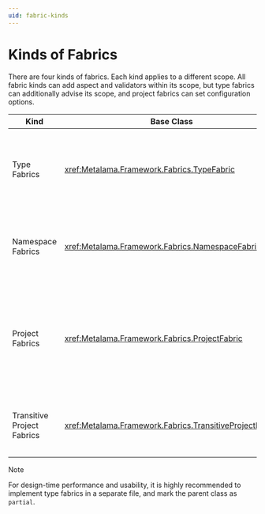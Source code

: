 ```yaml
---
uid: fabric-kinds
---
```


# Kinds of Fabrics

There are four kinds of fabrics. Each kind applies to a different scope. All fabric kinds can add aspect and validators within its scope, but type fabrics can additionally advise its scope, and project fabrics can set configuration options.

| Kind | Base Class | Scope | Abilities |
|-------|-|---------|--|
| Type Fabrics | <xref:Metalama.Framework.Fabrics.TypeFabric> | The containing type (type fabrics are nested types) and any member. | Add aspects, advice, and validators.
| Namespace Fabrics | <xref:Metalama.Framework.Fabrics.NamespaceFabric> | Any type in the namespace that contains the fabric type. | Add aspects and validators.
| Project Fabrics | <xref:Metalama.Framework.Fabrics.ProjectFabric> | Any type in the project that contains the fabric type or in any project. | Add aspects and validators, and by set configuration options. Project fabrics can be inherited from parent directories.
| Transitive Project Fabrics | <xref:Metalama.Framework.Fabrics.TransitiveProjectFabric> | Any type in  any project _referencing_ the containing project | Add aspects and validators, set configuration options.


> [!NOTE]
> For design-time performance and usability, it is highly recommended to implement type fabrics in a separate file, and mark the parent class as `partial`.